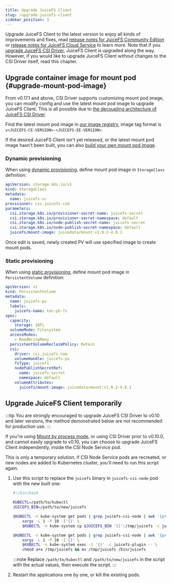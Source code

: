 ```yaml
---
title: Upgrade JuiceFS Client
slug: /upgrade-juicefs-client
sidebar_position: 3
---
```


Upgrade JuiceFS Client to the latest version to enjoy all kinds of improvements and fixes, read [release notes for JuiceFS Community Edition](https://github.com/juicedata/juicefs/releases) or [release notes for JuiceFS Cloud Service](https://juicefs.com/docs/cloud/release/) to learn more. Note that if you [upgrade JuiceFS CSI Driver](./upgrade-csi-driver.md), JuiceFS Client is upgraded along the way. However, if you would like to upgrade JuiceFS Client without changes to the CSI Driver itself, read this chapter.

## Upgrade container image for mount pod {#upgrade-mount-pod-image}

From v0.17.1 and above, CSI Driver supports customizing mount pod image, you can modify config and use the latest mount pod image to upgrade JuiceFS Client. This is all possible due to [the decoupling architecture of JuiceFS CSI Driver](../introduction.md#architecture).

Find the latest mount pod image in [our image registry](https://hub.docker.com/r/juicedata/mount/tags?page=1&ordering=last_updated&name=v), image tag format is `v<JUICEFS-CE-VERSION>-<JUICEFS-EE-VERSION>`.

If the desired JuiceFS Client isn't yet released, or the latest mount pod image hasn't been built, you can also [build your own mount pod image](../development/build-juicefs-image.md#build-mount-pod-image).

### Dynamic provisioning

When using [dynamic provisioning](../guide/pv.md#dynamic-provisioning), define mount pod image in `StorageClass` definition:

```yaml {11}
apiVersion: storage.k8s.io/v1
kind: StorageClass
metadata:
  name: juicefs-sc
provisioner: csi.juicefs.com
parameters:
  csi.storage.k8s.io/provisioner-secret-name: juicefs-secret
  csi.storage.k8s.io/provisioner-secret-namespace: default
  csi.storage.k8s.io/node-publish-secret-name: juicefs-secret
  csi.storage.k8s.io/node-publish-secret-namespace: default
  juicefs/mount-image: juicedata/mount:v1.0.2-4.8.1
```

Once edit is saved, newly created PV will use specified image to create mount pods.

### Static provisioning

When using [static provisioning](../guide/pv.md#static-provisioning), define mount pod image in `PersistentVolume` definition:

```yaml {22}
apiVersion: v1
kind: PersistentVolume
metadata:
  name: juicefs-pv
  labels:
    juicefs-name: ten-pb-fs
spec:
  capacity:
    storage: 10Pi
  volumeMode: Filesystem
  accessModes:
    - ReadWriteMany
  persistentVolumeReclaimPolicy: Retain
  csi:
    driver: csi.juicefs.com
    volumeHandle: juicefs-pv
    fsType: juicefs
    nodePublishSecretRef:
      name: juicefs-secret
      namespace: default
    volumeAttributes:
      juicefs/mount-image: juicedata/mount:v1.0.2-4.8.1
```

## Upgrade JuiceFS Client temporarily

:::tip
You are strongly encouraged to upgrade JuiceFS CSI Driver to v0.10 and later versions, the method demonstrated below are not recommended for production use.
:::

If you're using [Mount by process mode](../introduction.md#by-process), or using CSI Driver prior to v0.10.0, and cannot easily upgrade to v0.10, you can choose to upgrade JuiceFS Client independently, inside the CSI Node Service pod.

This is only a temporary solution, if CSI Node Service pods are recreated, or new nodes are added to Kubernetes cluster, you'll need to run this script again.

1. Use this script to replace the `juicefs` binary in `juicefs-csi-node` pod with the new built one:

   ```bash
   #!/bin/bash

   KUBECTL=/path/to/kubectl
   JUICEFS_BIN=/path/to/new/juicefs

   $KUBECTL -n kube-system get pods | grep juicefs-csi-node | awk '{print $1}' | \
       xargs -L 1 -P 10 -I'{}' \
       $KUBECTL -n kube-system cp $JUICEFS_BIN '{}':/tmp/juicefs -c juicefs-plugin

   $KUBECTL -n kube-system get pods | grep juicefs-csi-node | awk '{print $1}' | \
       xargs -L 1 -P 10 -I'{}' \
       $KUBECTL -n kube-system exec -i '{}' -c juicefs-plugin -- \
       chmod a+x /tmp/juicefs && mv /tmp/juicefs /bin/juicefs
   ```

   :::note
   Replace `/path/to/kubectl` and `/path/to/new/juicefs` in the script with the actual values, then execute the script.
   :::

2. Restart the applications one by one, or kill the existing pods.
